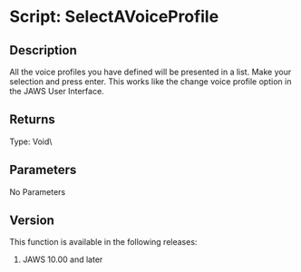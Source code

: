 # Script: SelectAVoiceProfile

## Description

All the voice profiles you have defined will be presented in a list.
Make your selection and press enter. This works like the change voice
profile option in the JAWS User Interface.

## Returns

Type: Void\

## Parameters

No Parameters

## Version

This function is available in the following releases:

1.  JAWS 10.00 and later

